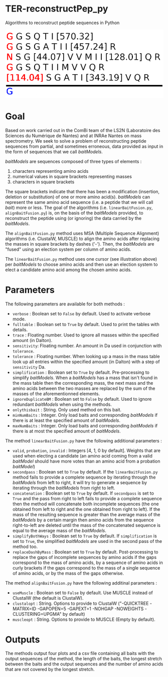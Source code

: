 # TER-reconstructPep_py
Algorithms to reconstruct peptide sequences in Python

![](method1.gif)

# Goal

Based on work carried out in the ComBi team of the LS2N (Laboratoire
des Sciences du Numérique de Nantes) and at INRAe Nantes on mass
spectrometry. We seek to solve a problem of reconstructing peptide
sequences from partial, and sometimes erroneous, data provided as
input in the form of sequences that we call _baitModels_.

_baitModels_ are sequences composed of three types of elements :
1. characters representing amino acids
2. numerical values in square brackets representing masses
3. characters in square brackets

The square brackets indicate that there has been a modification
(insertion, deletion or substitution) of one or more amino acid(s).
_baitModels_ can represent the same amino acid sequence (i.e. a peptide
that we will call _bait_) more or less. The goal of the algorithms
(i.e. `linearBaitFusion.py`, `alignBaitFusion.py`) is, on the basis of
the _baitModels_ provided, to reconstruct the peptide using (or ignoring)
the data carried by the _baitModels_.

The `alignBaitFusion.py` method uses MSA (Multiple Sequence Alignment)
algorithms (i.e. ClustalW, MUSCLE) to align the amino acids after
replacing the masses in square brackets by dashes ('-'). Then, the
_baitModels_ are "fused" using an election system per column of amino
acids.

The `linearBaitFusion.py` method uses one cursor (see illustration above)
per _baitModels_ to choose amino acids and then use an election system
to elect a candidate amino acid among the chosen amino acids.

# Parameters

The following parameters are available for both methods :
* `verbose`    : Boolean set to `False` by default. Used to activate verbose mode.
* `fulltable`  : Boolean set to `True` by default. Used to print the tables with
  details.
* `trace`      : Floating number. Used to ignore all masses within the specified
  amount (in Dalton).
* `sensitivity`: Floating number. An amount in Da used in conjunction with
  `tolerance`.
* `tolerance`  : Floating number. When looking up a mass in the mass table look
  up all entries within the specified amount (in Dalton) with a step of
  `sensitivity` Da.
* `simplification`    : Boolean set to `True` by default. Pre-processing to simplify
  _baitModels_. When a _baitModels_ has a mass that isn't found in the mass
  table then the corresponding mass, the next mass and the amino acids between
  the two masses are replaced by the sum of the masses of the aforementionned
  elements.
* `ignoreDuplicateBM` : Boolean set to `False` by default. Used to ignore
  redundant _baitModels_ when using the methods.
* `onlythisbait`      : String. Only used method on this bait.
* `minNumBaits`       : Integer. Only load baits and corresponding _baitModels_
  if there is at least the specified amount of _baitModels_.
* `maxNumBaits`       : Integer. Only load baits and corresponding _baitModels_
  if there is at most the specified amount of _baitModels_.

The method `linearBaitFusion.py` have the following additional parameters :
* `valid`, `probation`, `invalid` : Integers [4, 1, 0 by default]. Weights
that are used when electing a candidate (an amino acid coming from a valid
_baitModel_ should have more votes than an amino acid from a probation _baitModel_)
* `secondpass` : Boolean set to `True` by default. If the `linearBaitFusion.py`
method fails to provide a complete sequence by iterating through the _baitModels_
from left to right, it will try to generate a sequence by iterating through the
_baitModels_ from right to left.
* `concatenation` : Boolean set to `True` by default. If `secondpass` is set
to `True` and the pass from right to left fails to provide a complete sequence
then the method will concatenate both incomplete sequences (the one obtained
from left to right and the one obtained from right to left). If the mass of
the resulting sequence is greater than the average mass of the _baitModels_ by
a certain margin then amino acids from the sequence right-to-left are deleted
until the mass of the concatenated sequence is equal to the average mass of the
_baitModels_.
* `simplifyBothWays` : Boolean set to `True` by default. If `simplification` is
set to `True`, the simplified _baitModels_ are used in the second pass of the
method too.
* `replaceDashByMass` : Boolean set to `True` by default. Post-processing to
replace the gaps of incomplete sequences by amino acids if the gaps correspond
to the mass of amino acids, by a sequence of amino acids in curly brackets if
the gaps correspond to the mass of a single sequence of amino acids, or by the
mass of the gaps otherwise.

The method `alignBaitFusion.py` have the following additinal parameters :
* `useMuscle`  : Boolean set to `False` by default. Use MUSCLE instead of
  ClustalW (the default is ClustalW).
* `clustalopt` : String. Options to provide to ClustalW ("-QUICKTREE -MATRIX=ID
-GAPOPEN=5 -GAPEXT=1 -NOHGAP -NOWEIGHTS -CLUSTERING=UPGMA" by default)
* `muscleopt`  : String. Options to provide to MUSCLE (Empty by default).

# Outputs

The methods output four plots and a csv file containing all baits with the
output sequences of the method, the length of the baits, the longest stretch
between the baits and the output sequences and the number of amino acids that
are not covered by the longest stretch.
